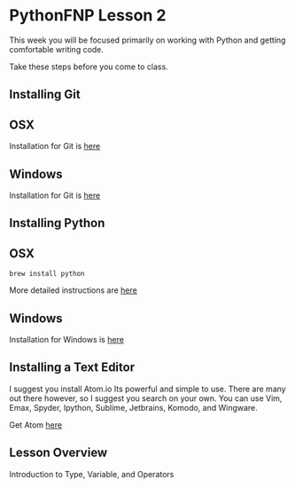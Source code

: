 # PythonFNP Lesson 2

This week you will be focused primarily on working with Python and getting comfortable writing code.

Take these steps before you come to class. 

Installing Git
---

OSX
----
Installation for Git is <a href="https://git-scm.com/download/mac"> here </a>

Windows
----
Installation for Git is <a href="https://git-scm.com/download/win">here</a>

Installing Python
---
OSX
----
`brew install python`

More detailed instructions are <a href="https://hackercodex.com/guide/python-development-environment-on-mac-osx/">here</a>

Windows
----
Installation for Windows is <a href="https://www.python.org/downloads/">here</a>

Installing a Text Editor
---

I suggest you install Atom.io Its powerful and simple to use. There are many out there however, so I suggest you search on your own. You can use Vim, Emax, Spyder, Ipython, Sublime, Jetbrains, Komodo, and Wingware.

Get Atom <a href="http://www.atom.io/"> here </a>

Lesson Overview
---
Introduction to Type, Variable, and Operators 


